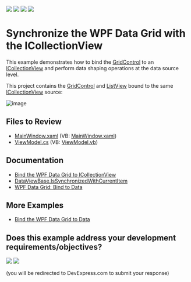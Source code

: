 <!-- default badges list -->
![](https://img.shields.io/endpoint?url=https://codecentral.devexpress.com/api/v1/VersionRange/128653389/22.2.2%2B)
[![](https://img.shields.io/badge/Open_in_DevExpress_Support_Center-FF7200?style=flat-square&logo=DevExpress&logoColor=white)](https://supportcenter.devexpress.com/ticket/details/E2209)
[![](https://img.shields.io/badge/📖_How_to_use_DevExpress_Examples-e9f6fc?style=flat-square)](https://docs.devexpress.com/GeneralInformation/403183)
[![](https://img.shields.io/badge/💬_Leave_Feedback-feecdd?style=flat-square)](#does-this-example-address-your-development-requirementsobjectives)
<!-- default badges end -->

# Synchronize the WPF Data Grid with the ICollectionView

This example demonstrates how to bind the [GridControl](https://docs.devexpress.com/WPF/DevExpress.Xpf.Grid.GridControl) to an [ICollectionView](https://learn.microsoft.com/en-us/dotnet/api/system.componentmodel.icollectionview) and perform data shaping operations at the data source level.

This project contains the [GridControl](https://docs.devexpress.com/WPF/DevExpress.Xpf.Grid.GridControl) and [ListView](https://learn.microsoft.com/en-us/dotnet/api/system.windows.controls.listview) bound to the same [ICollectionView](https://learn.microsoft.com/en-us/dotnet/api/system.componentmodel.icollectionview) source:

![image](https://user-images.githubusercontent.com/65009440/210560694-f844d1aa-09b7-4131-8991-6bdd7dcc6d5a.png)

## Files to Review

* [MainWindow.xaml](./CS/MainWindow.xaml) (VB: [MainWindow.xaml](./VB/MainWindow.xaml))
* [ViewModel.cs](./CS/ViewModel.cs) (VB: [ViewModel.vb](./VB/ViewModel.vb))

## Documentation

* [Bind the WPF Data Grid to ICollectionView](https://docs.devexpress.com/WPF/11124/controls-and-libraries/data-grid/bind-to-data/bind-to-icollectionview)
* [DataViewBase.IsSynchronizedWithCurrentItem](https://docs.devexpress.com/WPF/DevExpress.Xpf.Grid.DataViewBase.IsSynchronizedWithCurrentItem)
* [WPF Data Grid: Bind to Data](https://docs.devexpress.com/WPF/7352/controls-and-libraries/data-grid/bind-to-data)

## More Examples

* [Bind the WPF Data Grid to Data](https://github.com/DevExpress-Examples/how-to-bind-wpf-grid-to-data)
<!-- feedback -->
## Does this example address your development requirements/objectives?

[<img src="https://www.devexpress.com/support/examples/i/yes-button.svg"/>](https://www.devexpress.com/support/examples/survey.xml?utm_source=github&utm_campaign=synchronize-wpf-data-grid-with-icollectionview&~~~was_helpful=yes) [<img src="https://www.devexpress.com/support/examples/i/no-button.svg"/>](https://www.devexpress.com/support/examples/survey.xml?utm_source=github&utm_campaign=synchronize-wpf-data-grid-with-icollectionview&~~~was_helpful=no)

(you will be redirected to DevExpress.com to submit your response)
<!-- feedback end -->
